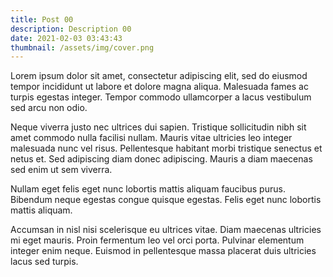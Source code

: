 ```yaml
---
title: Post 00
description: Description 00
date: 2021-02-03 03:43:43
thumbnail: /assets/img/cover.png
---
```

Lorem ipsum dolor sit amet, consectetur adipiscing elit, sed do eiusmod tempor incididunt ut labore et dolore magna aliqua. Malesuada fames ac turpis egestas integer. Tempor commodo ullamcorper a lacus vestibulum sed arcu non odio. 

Neque viverra justo nec ultrices dui sapien. Tristique sollicitudin nibh sit amet commodo nulla facilisi nullam. Mauris vitae ultricies leo integer malesuada nunc vel risus. Pellentesque habitant morbi tristique senectus et netus et. Sed adipiscing diam donec adipiscing. Mauris a diam maecenas sed enim ut sem viverra. 

Nullam eget felis eget nunc lobortis mattis aliquam faucibus purus. Bibendum neque egestas congue quisque egestas. Felis eget nunc lobortis mattis aliquam. 

Accumsan in nisl nisi scelerisque eu ultrices vitae. Diam maecenas ultricies mi eget mauris. Proin fermentum leo vel orci porta. Pulvinar elementum integer enim neque. Euismod in pellentesque massa placerat duis ultricies lacus sed turpis.
